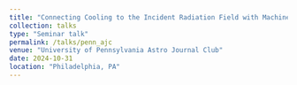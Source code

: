 ```yaml
---
title: "Connecting Cooling to the Incident Radiation Field with Machine Learning"
collection: talks
type: "Seminar talk"
permalink: /talks/penn_ajc
venue: "University of Pennsylvania Astro Journal Club"
date: 2024-10-31
location: "Philadelphia, PA"
---
```

